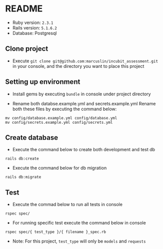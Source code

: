 # README

* Ruby version: `2.3.1`
* Rails version: `5.1.6.2`
* Database: Postgresql

## Clone project
* Execute `git clone git@github.com:marcuslin/incubit_assessment.git` in your console,
and the directory you want to place this project

## Setting up environment
* Install gems by executing `bundle` in console under project directory

* Rename both databse.example.yml and secrets.example.yml
Rename both these files by executing the command below:
```
mv config/database.example.yml config/database.yml
mv config/secrets.example.yml config/secrets.yml
```

## Create database
* Execute the command below to create both development and test db
```
rails db:create
```

* Execute the command below for db migration
```
rails db:migrate
```

## Test
* Execute the commad below to run all tests in console
```
rspec spec/
```

* For running specific test execute the command below in console
```
rspec spec/{ test_type }/{ filename }_spec.rb
```

* Note: For this project, `test_type` will only be `models` and `requests`

